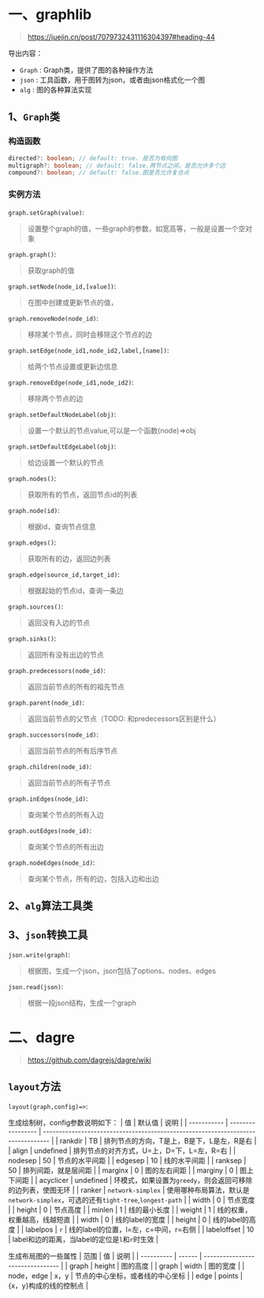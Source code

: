 # 一、graphlib

> https://juejin.cn/post/7079732431116304397#heading-44

导出内容：
- `Graph` : Graph类，提供了图的各种操作方法
-  `json` : 工具函数，用于图转为json，或者由json格式化一个图
-   `alg` : 图的各种算法实现

## 1、`Graph`类

### 构造函数
```ts
directed?: boolean; // default: true. 是否为有向图
multigraph?: boolean; // default: false.两节点之间，是否允许多个边
compound?: boolean; // default: false.图是否允许复合点
```

### 实例方法
`graph.setGraph(value)`:
> 设置整个graph的值，一些graph的参数，如宽高等，一般是设置一个空对象

`graph.graph()`:
> 获取graph的值

`graph.setNode(node_id,[value])`:
> 在图中创建或更新节点的值，

`graph.removeNode(node_id)`:
> 移除某个节点，同时会移除这个节点的边

`graph.setEdge(node_id1,node_id2,label,[name])`:
> 给两个节点设置或更新边信息

`graph.removeEdge(node_id1,node_id2)`:
> 移除两个节点的边

`graph.setDefaultNodeLabel(obj)`:
> 设置一个默认的节点value,可以是一个函数(node)=>obj

`graph.setDefaultEdgeLabel(obj)`:
> 给边设置一个默认的节点

`graph.nodes()`:
> 获取所有的节点，返回节点id的列表

`graph.node(id)`:
> 根据id，查询节点信息

`graph.edges()`:
> 获取所有的边，返回边列表

`graph.edge(source_id,target_id)`:
> 根据起始的节点id，查询一条边

`graph.sources()`:
> 返回没有入边的节点

`graph.sinks()`:
> 返回所有没有出边的节点

`graph.predecessors(node_id)`:
> 返回当前节点的所有的祖先节点

`graph.parent(node_id)`:
> 返回当前节点的父节点（TODO: 和predecessors区别是什么）

`graph.successors(node_id)`:
> 返回当前节点的所有后序节点

`graph.children(node_id)`:
> 返回当前节点的所有子节点

`graph.inEdges(node_id)`:
> 查询某个节点的所有入边

`graph.outEdges(node_id)`:
> 查询某个节点的所有出边

`graph.nodeEdges(node_id)`:
> 查询某个节点，所有的边，包括入边和出边

## 2、`alg`算法工具类

## 3、`json`转换工具

`json.write(graph)`:
> 根据图，生成一个json，json包括了options、nodes、edges

`json.read(json)`:
> 根据一段json结构，生成一个graph


# 二、dagre
> https://github.com/dagrejs/dagre/wiki

## `layout`方法
`layout(graph,config)=>`:

生成绘制树，config参数说明如下：
| 值          | 默认值            | 说明                                                                             |
| ----------- | ----------------- | -------------------------------------------------------------------------------- |
| rankdir     | TB                | 排列节点的方向，T是上，B是下，L是左，R是右                                       |
| align       | undefined         | 排列节点的对齐方式，U=上，D=下，L=左，R=右                                       |
| nodesep     | 50                | 节点的水平间距                                                                   |
| edgesep     | 10                | 线的水平间距                                                                     |
| ranksep     | 50                | 排列间距，就是层间距                                                             |
| marginx     | 0                 | 图的左右间距                                                                     |
| marginy     | 0                 | 图上下间距                                                                       |
| acyclicer   | undefined         | 环模式，如果设置为`greedy`，则会返回可移除的边列表，使图无环                     |
| ranker      | `network-simplex` | 使用哪种布局算法，默认是`network-simplex`，可选的还有`tight-tree`,`longest-path` |
| width       | 0                 | 节点宽度                                                                         |
| height      | 0                 | 节点高度                                                                         |
| minlen      | 1                 | 线的最小长度                                                                     |
| weight      | 1                 | 线的权重，权重越高，线越短直                                                     |
| width       | 0                 | 线的label的宽度                                                                  |
| height      | 0                 | 线的label的高度                                                                  |
| labelpos    | `r`               | 线的label的位置，l=左，c=中间，r=右侧                                            |
| labeloffset | 10                | label和边的距离，当label的定位是`l`和`r`时生效                                   |

生成布局图的一些属性
| 范围       | 值     | 说明                             |
| ---------- | ------ | -------------------------------- |
| graph      | height | 图的高度                         |
| graph      | width  | 图的宽度                         |
| node，edge | x，y   | 节点的中心坐标，或者线的中心坐标 |
| edge       | points | {x，y}构成的线的控制点           |




























